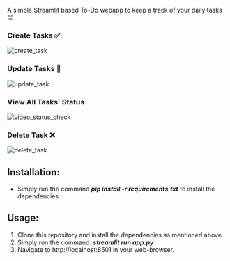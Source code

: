 

A simple Streamlit based To-Do webapp to keep a track of your daily tasks :wink:.



### Create Tasks ✅
![create_task](https://user-images.githubusercontent.com/29462447/155017556-1d10a946-60f5-4e25-a6a0-45184952e701.gif)

### Update Tasks 📝
![update_task](https://user-images.githubusercontent.com/29462447/155017585-2650a9ec-d5f9-4d62-a3a4-547925cecb10.gif)

### View All Tasks' Status 
![video_status_check](https://user-images.githubusercontent.com/29462447/155017600-d4f41dac-de93-451f-941b-4ac24c537c59.gif)

### Delete Task ❌
![delete_task](https://user-images.githubusercontent.com/29462447/155017611-f5d7ea58-df37-42fb-b746-fed931f79abf.gif)

## Installation:
* Simply run the command ***pip install -r requirements.txt*** to install the dependencies.

## Usage:
1. Clone this repository and install the dependencies as mentioned above.
2. Simply run the command: ***streamlit run app.py***
3. Navigate to http://localhost:8501 in your web-browser.




